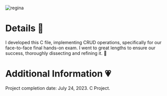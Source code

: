 ![regina](https://github.com/feiryrej/feiryrej/assets/116869096/09e705f3-a62c-4b48-a866-507264e52da9)

# Details 🎀
I developed this C file, implementing CRUD operations, specifically for our face-to-face final hands-on exam. I went to great lengths to ensure our success, thoroughly dissecting and refining it. 🤣
   
# Additional Information 💗
Project completion date: July 24, 2023.
C Project.
